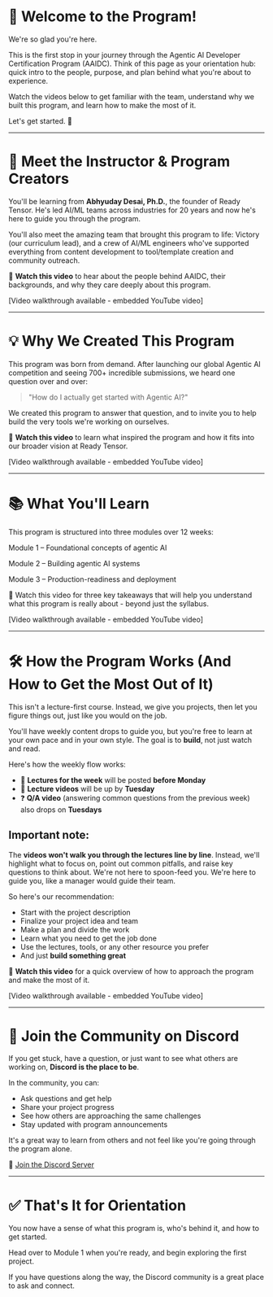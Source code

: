 # 👋 Welcome to the Program!

We're so glad you're here.

This is the first stop in your journey through the Agentic AI Developer Certification Program (AAIDC).
Think of this page as your orientation hub: quick intro to the people, purpose, and plan behind what you're about to experience.

Watch the videos below to get familiar with the team, understand why we built this program, and learn how to make the most of it.

Let's get started. 🚀

---

# 👋 Meet the Instructor & Program Creators

You'll be learning from **Abhyuday Desai, Ph.D.**, the founder of Ready Tensor. He's led AI/ML teams across industries for 20 years and now he's here to guide you through the program.

You'll also meet the amazing team that brought this program to life: Victory (our curriculum lead), and a crew of AI/ML engineers who've supported everything from content development to tool/template creation and community outreach.

🎥 **Watch this video** to hear about the people behind AAIDC, their backgrounds, and why they care deeply about this program.

[Video walkthrough available - embedded YouTube video]

---

# 💡 Why We Created This Program

This program was born from demand. After launching our global Agentic AI competition and seeing 700+ incredible submissions, we heard one question over and over:

> "How do I actually get started with Agentic AI?"

We created this program to answer that question, and to invite you to help build the very tools we're working on ourselves.

🎥 **Watch this video** to learn what inspired the program and how it fits into our broader vision at Ready Tensor.

[Video walkthrough available - embedded YouTube video]

---

# 📚 What You'll Learn

This program is structured into three modules over 12 weeks:

Module 1 – Foundational concepts of agentic AI

Module 2 – Building agentic AI systems

Module 3 – Production-readiness and deployment

🎥 Watch this video for three key takeaways that will help you understand what this program is really about - beyond just the syllabus.

[Video walkthrough available - embedded YouTube video]

---

# 🛠️ How the Program Works (And How to Get the Most Out of It)

This isn't a lecture-first course. Instead, we give you projects, then let you figure things out, just like you would on the job.

You'll have weekly content drops to guide you, but you're free to learn at your own pace and in your own style. The goal is to **build**, not just watch and read.

Here's how the weekly flow works:

- 📅 **Lectures for the week** will be posted **before Monday**
- 🎥 **Lecture videos** will be up by **Tuesday**
- ❓ **Q/A video** (answering common questions from the previous week) also drops on **Tuesdays**

## Important note:

The **videos won't walk you through the lectures line by line**. Instead, we'll highlight what to focus on, point out common pitfalls, and raise key questions to think about.
We're not here to spoon-feed you. We're here to guide you, like a manager would guide their team.

So here's our recommendation:

- Start with the project description
- Finalize your project idea and team
- Make a plan and divide the work
- Learn what you need to get the job done
- Use the lectures, tools, or any other resource you prefer
- And just **build something great**

🎥 **Watch this video** for a quick overview of how to approach the program and make the most of it.

[Video walkthrough available - embedded YouTube video]

---

# 💬 Join the Community on Discord

If you get stuck, have a question, or just want to see what others are working on, **Discord is the place to be**.

In the community, you can:

- Ask questions and get help
- Share your project progress
- See how others are approaching the same challenges
- Stay updated with program announcements

It's a great way to learn from others and not feel like you're going through the program alone.

🔗 [Join the Discord Server](https://discord.com/invite/EsVfxNdUTR)

---

# ✅ That's It for Orientation

You now have a sense of what this program is, who's behind it, and how to get started.

Head over to Module 1 when you're ready, and begin exploring the first project.

If you have questions along the way, the Discord community is a great place to ask and connect.
